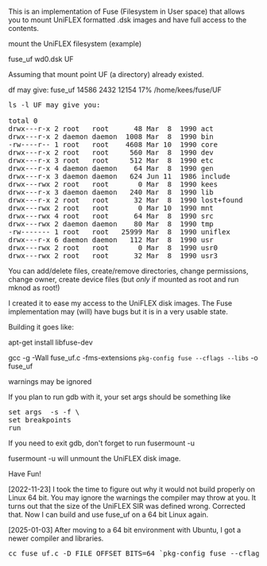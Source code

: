 This is an implementation of Fuse (Filesystem in User space) that allows you
to mount UniFLEX formatted .dsk images and have full access to the contents.

mount the UniFLEX filesystem (example)

fuse_uf wd0.dsk UF

Assuming that mount point UF (a directory) already existed.

df may give:  fuse_uf   14586  2432  12154  17% /home/kees/fuse/UF
<pre>
ls -l UF may give you:

total 0
drwx---r-x 2 root   root      48 Mar  8  1990 act
drwx---r-x 2 daemon daemon  1008 Mar  8  1990 bin
-rw----r-- 1 root   root    4608 Mar 10  1990 core
drwx---r-x 2 root   root     560 Mar  8  1990 dev
drwx---r-x 3 root   root     512 Mar  8  1990 etc
drwx---r-x 4 daemon daemon    64 Mar  8  1990 gen
drwx---r-x 3 daemon daemon   624 Jun 11  1986 include
drwx---rwx 2 root   root       0 Mar  8  1990 kees
drwx---r-x 3 daemon daemon   240 Mar  8  1990 lib
drwx---r-x 2 root   root      32 Mar  8  1990 lost+found
drwx---rwx 2 root   root       0 Mar 10  1990 mnt
drwx---rwx 4 root   root      64 Mar  8  1990 src
drwx---rwx 2 daemon daemon    80 Mar  8  1990 tmp
-rw------- 1 root   root   25999 Mar  8  1990 uniflex
drwx---r-x 6 daemon daemon   112 Mar  8  1990 usr
drwx---rwx 2 root   root       0 Mar  8  1990 usr0
drwx---rwx 2 root   root      32 Mar  8  1990 usr3
</pre>

You can add/delete files, create/remove directories, change permissions, change owner,
create device files (but _only_ if mounted as root and run mknod as root!)

I created it to ease my access to the UniFLEX disk images. The Fuse implementation may (will) have bugs
but it is in a very usable state. 

Building  it goes like:

  apt-get install libfuse-dev

  gcc -g  -Wall fuse_uf.c -fms-extensions  `pkg-config fuse --cflags --libs` -o fuse_uf

warnings may be ignored

If you plan to run gdb with it, your set args should be something like

<pre>
set args <name_of_uniflex.dsk> -s -f \<mountpoint\>
set breakpoints
run
</pre> 

If you need to exit gdb, don't forget to run fusermount -u <mountpoint>

fusermount -u <mountpoint> will unmount the UniFLEX disk image.

Have Fun!


[2022-11-23]
I took the time to figure out why it would not build properly on Linux 64 bit. You may ignore the
warnings the compiler may throw at you. It turns out that the size of the UniFLEX SIR was defined 
wrong. Corrected that. Now I can build and use fuse_uf on a 64 bit Linux again.

[2025-01-03]
After moving to a 64 bit environment with Ubuntu, I got a newer compiler and libraries.
<pre>
cc fuse_uf.c -D_FILE_OFFSET_BITS=64 `pkg-config fuse --cflags --libs`  -o fuse_uf
</pre>




